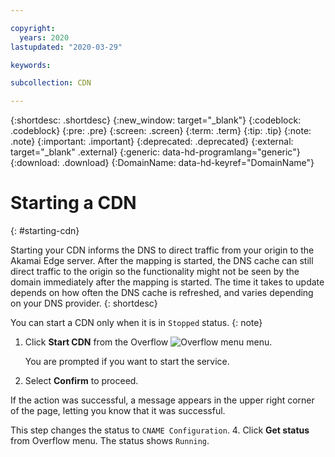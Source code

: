 ```yaml
---

copyright:
  years: 2020
lastupdated: "2020-03-29"

keywords:

subcollection: CDN

---
```

{:shortdesc: .shortdesc}
{:new_window: target="_blank"}
{:codeblock: .codeblock}
{:pre: .pre}
{:screen: .screen}
{:term: .term}
{:tip: .tip}
{:note: .note}
{:important: .important}
{:deprecated: .deprecated}
{:external: target="_blank" .external}
{:generic: data-hd-programlang="generic"}
{:download: .download}
{:DomainName: data-hd-keyref="DomainName"}


# Starting a CDN
{: #starting-cdn}

Starting your CDN informs the DNS to direct traffic from your origin to the Akamai Edge server. After the mapping is started, the DNS cache can still direct traffic to the origin so the functionality might not be seen by the domain immediately after the mapping is started. The time it takes to update depends on how often the DNS cache is refreshed, and varies depending on your DNS provider.
{: shortdesc}

You can start a CDN only when it is in `Stopped` status.
{: note}

1. Click **Start CDN** from the Overflow ![Overflow menu](images/overflow.png) menu.

   You are prompted if you want to start the service.
2.  Select **Confirm** to proceed.

   If the action was successful, a message appears in the upper right corner of the page, letting you know that it was successful.

   This step changes the status to `CNAME Configuration`.
4. Click **Get status** from Overflow menu. The status shows `Running`.

